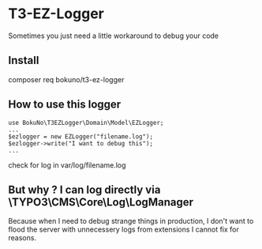 # T3-EZ-Logger
Sometimes you just need a little workaround to debug your code

## Install
composer req bokuno/t3-ez-logger

## How to use this logger
```
use BokuNo\T3EZLogger\Domain\Model\EZLogger;
...
$ezlogger = new EZLogger("filename.log");
$ezlogger->write("I want to debug this");
...
```
check for log in var/log/filename.log

## But why ? I can log directly via \TYPO3\CMS\Core\Log\LogManager

Because when I need to debug strange things in production, I don't want to flood the server with unnecessery logs from extensions I cannot fix for reasons. 
